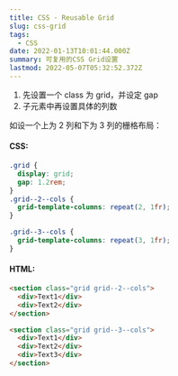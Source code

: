 ```yaml
---
title: CSS · Reusable Grid
slug: css-grid
tags:
  - CSS
date: 2022-01-13T10:01:44.000Z
summary: 可复用的CSS Grid设置
lastmod: 2022-05-07T05:32:52.372Z
---
```


1. 先设置一个 class 为 grid，并设定 gap
2. 子元素中再设置具体的列数

如设一个上为 2 列和下为 3 列的栅格布局：

#### CSS:

```css
.grid {
  display: grid;
  gap: 1.2rem;
}
.grid--2--cols {
  grid-template-columns: repeat(2, 1fr);
}

.grid--3--cols {
  grid-template-columns: repeat(3, 1fr);
}
```

#### HTML:

```html
<section class="grid grid--2--cols">
  <div>Text1</div>
  <div>Text2</div>
</section>

<section class="grid grid--3--cols">
  <div>Text1</div>
  <div>Text2</div>
  <div>Text3</div>
</section>
```
